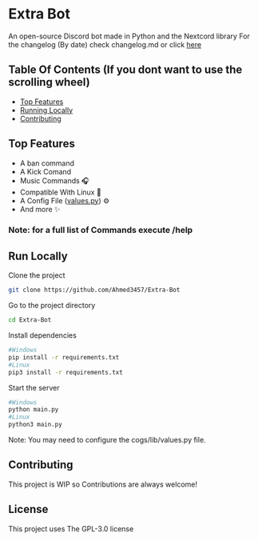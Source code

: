 
# Extra Bot 

An open-source Discord bot made in Python and the Nextcord library
For the changelog (By date) check changelog.md or click [here](https://github.com/Ahmed3457/Extra-Bot/blob/stable/changelog.md#table-of-content)

## Table Of Contents (If you dont want to use the scrolling wheel)
- [Top Features](https://github.com/ahmed3457/extra-bot/tree/stable#run-locally)
- [Running Locally](https://github.com/ahmed3457/extra-bot/tree/stable#run-locally)
- [Contributing](https://github.com/ahmed3457/extra-bot/tree/stable#run-locally)

## Top Features

- A ban command
- A Kick Comand
- Music Commands 🎧
- Compatible With Linux 🐧
- A Config File ([values.py](cogs/lib/values.py)) ⚙️
- And more ✨

### Note: for a full list of Commands execute /help

## Run Locally

Clone the project

```bash
git clone https://github.com/Ahmed3457/Extra-Bot
```

Go to the project directory

```bash 
cd Extra-Bot
```

Install dependencies

```bash
#Windows
pip install -r requirements.txt
#Linux
pip3 install -r requirements.txt
```

Start the server

```bash
#Windows
python main.py
#Linux
python3 main.py
```

Note: You may need to configure the cogs/lib/values.py file.
## Contributing

This project is WIP so Contributions are always welcome!



## License

This project uses The GPL-3.0 license

